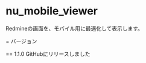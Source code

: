 nu_mobile_viewer
========================

Redmineの画面を、モバイル用に最適化して表示します。


= バージョン

== 1.1.0 
GitHubにリリースしました

